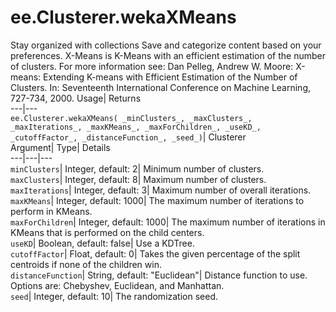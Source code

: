  
#  ee.Clusterer.wekaXMeans 
Stay organized with collections  Save and categorize content based on your preferences. 
X-Means is K-Means with an efficient estimation of the number of clusters. For more information see: 
Dan Pelleg, Andrew W. Moore: X-means: Extending K-means with Efficient Estimation of the Number of Clusters. In: Seventeenth International Conference on Machine Learning, 727-734, 2000.
Usage| Returns  
---|---  
`ee.Clusterer.wekaXMeans( _minClusters_, _maxClusters_, _maxIterations_, _maxKMeans_, _maxForChildren_, _useKD_, _cutoffFactor_, _distanceFunction_, _seed_)`| Clusterer  
Argument| Type| Details  
---|---|---  
`minClusters`| Integer, default: 2| Minimum number of clusters.  
`maxClusters`| Integer, default: 8| Maximum number of clusters.  
`maxIterations`| Integer, default: 3| Maximum number of overall iterations.  
`maxKMeans`| Integer, default: 1000| The maximum number of iterations to perform in KMeans.  
`maxForChildren`| Integer, default: 1000| The maximum number of iterations in KMeans that is performed on the child centers.  
`useKD`| Boolean, default: false| Use a KDTree.  
`cutoffFactor`| Float, default: 0| Takes the given percentage of the split centroids if none of the children win.  
`distanceFunction`| String, default: "Euclidean"| Distance function to use. Options are: Chebyshev, Euclidean, and Manhattan.  
`seed`| Integer, default: 10| The randomization seed.  
